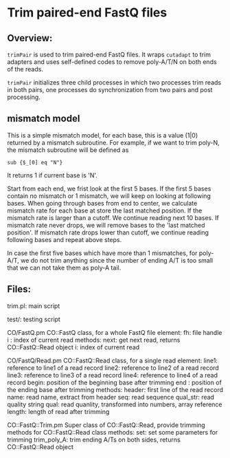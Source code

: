 Trim paired-end FastQ files
===========================

## Overview:

`trimPair` is used to trim paired-end FastQ files. It wraps `cutadapt` to trim 
adapters and uses self-defined codes to remove poly-A/T/N on both ends of the 
reads.

`trimPair` initializes three child processes in which two processes trim reads in
both pairs, one processes do synchronization from two pairs and post processing.

## mismatch model

This is a simple mismatch model, for each base, this is a value (1|0) returned
by a mismatch subroutine. For example, if we want to trim poly-N, the mismatch
subroutine will be defined as 

    sub {$_[0] eq "N"}
    
It returns 1 if current base is 'N'.

Start from each end, we frist look at the first 5 bases. If the first 5 bases
contain no mismatch or 1 mismatch, we will keep on looking at following bases.
When going through bases from end to center, we calculate mismatch rate for each
base at store the last matched position. If the mismatch rate is larger than a 
cutoff. We continue reading next 10 bases. If mismatch rate never drops, we will
remove bases to the 'last matched position'. If mismatch rate drops lower than
cutoff, we continue reading following bases and repeat above steps.

In case the first five bases which have more than 1 mismatches, for poly-A/T, 
we do not trim anything since the number of ending A/T is too small that we can
not take them as poly-A tail.

## Files:

trim.pl:
  main script

test/:
  testing script

CO/FastQ.pm
  CO::FastQ class, for a whole FastQ file
    element:
      fh: file handle
      i : index of current read
    methods:
      next: get next read, returns CO::FastQ::Read object
      i: index of current read

CO/FastQ/Read.pm
  CO::FastQ::Read class, for a single read
    element:
      line1: reference to line1 of a read record
      line2: reference to line2 of a read record
      line3: reference to line3 of a read record
      line4: reference to line4 of a read record
      begin: position of the beginning base after trimming
      end  : position of the ending base after trimming
    methods:
      header: first line of the read record
      name: read name, extract from header
      seq: read sequence
      qual_str: read quality string
      qual: read quanlity, transformed into numbers, array reference
      length: length of read after trimming

CO::FastQ::Trim.pm
  Super class of CO::FastQ::Read, provide trimming methods for CO::FastQ::Read class
    methods:
      set: set some parameters for trimming
      trim_poly_A: trim ending A/Ts on both sides, returns CO::FastQ::Read object
